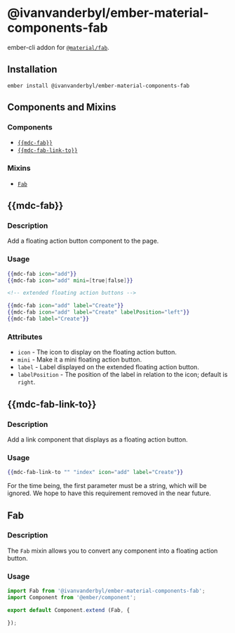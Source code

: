 @ivanvanderbyl/ember-material-components-fab
======================

ember-cli addon for [`@material/fab`](https://github.com/material-components/material-components-web/tree/master/packages/mdc-fab).

Installation
------------

    ember install @ivanvanderbyl/ember-material-components-fab

Components and Mixins
-----------------------

### Components

* [`{{mdc-fab}}`](#mdc-fab)
* [`{{mdc-fab-link-to}}`](#mdc-fab-link-to)

### Mixins

* [`Fab`](#fab)

{{mdc-fab}}
---------------

### Description

Add a floating action button component to the page.

### Usage

```handlebars
{{mdc-fab icon="add"}}
{{mdc-fab icon="add" mini=[true|false]}}

<!-- extended floating action buttons -->

{{mdc-fab icon="add" label="Create"}}
{{mdc-fab icon="add" label="Create" labelPosition="left"}}
{{mdc-fab label="Create"}}
```

### Attributes

* `icon` - The icon to display on the floating action button.
* `mini` - Make it a mini floating action button.
* `label` - Label displayed on the extended floating action button.
* `labelPosition` - The position of the label in relation to the icon; default is `right`.

{{mdc-fab-link-to}}
---------------------

### Description

Add a link component that displays as a floating action button.

### Usage

```handlebars
{{mdc-fab-link-to "" "index" icon="add" label="Create"}}
```

For the time being, the first parameter must be a string, which will be ignored. We hope
to have this requirement removed in the near future.

Fab
-----------

### Description

The `Fab` mixin allows you to convert any component into a floating action button.

### Usage

```javascript
import Fab from '@ivanvanderbyl/ember-material-components-fab';
import Component from '@ember/component';

export default Component.extend (Fab, {

});
```
